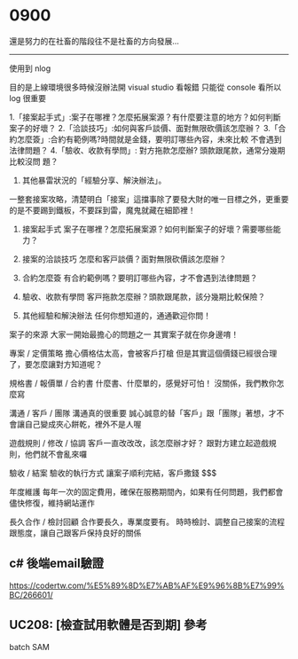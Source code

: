 # 0900

還是努力的在社畜的階段往不是社畜的方向發展...

---

使用到 nlog

目的是上線環境很多時候沒辦法開 visual studio 看報錯 只能從 console 看所以 log 很重要

1.「接案起手式」:案子在哪裡？怎麼拓展案源？有什麼要注意的地方？如何判斷 案子的好壞？
2.「洽談技巧」:如何與客戶談價、面對無限砍價該怎麼辦？
3.「合約怎麼簽」:合約有範例嗎?時間就是金錢，要明訂哪些內容，未來比較 不會遇到法律問題？
4.「驗收、收款有學問」: 對方拖款怎麼辦? 頭款跟尾款，通常分幾期比較沒問 題？
1. 其他暴雷狀況的「經驗分享、解決辦法」。

⼀整套接案攻略，清楚明⽩「接案」這擋事除了要發⼤財的唯⼀⽬標之外，更重要的是不要踢到鐵板，不要踩到雷，魔鬼就藏在細節裡！

1. 接案起⼿式
案⼦在哪裡？怎麼拓展案源？如何判斷案⼦的好壞？需要哪些能⼒？

2. 接案的洽談技巧
怎麼和客⼾談價？⾯對無限砍價該怎麼辦？

3. 合約怎麼簽
有合約範例嗎？要明訂哪些內容，才不會遇到法律問題？

4. 驗收、收款有學問
客⼾拖款怎麼辦？頭款跟尾款，該分幾期比較保險？

5. 其他經驗和解決辦法
任何你想知道的，通通歡迎你問！

案子的來源
大家一開始最擔心的問題之一
其實案子就在你身邊唷！

專案 / 定價策略
擔心價格估太高，會被客戶打槍
但是其實這個價錢已經很合理了，要怎麼讓對方知道呢？

規格書 / 報價單 / 合約書
什麼書、什麼單的，感覺好可怕！
沒關係，我們教你怎麼寫

溝通 / 客戶 / 團隊
溝通真的很重要
誠心誠意的替「客戶」跟「團隊」著想，才不會讓自己變成夾心餅乾，裡外不是人喔

遊戲規則 / 修改 / 協調
客戶一直改改改，該怎麼辦才好？
跟對方建立起遊戲規則，他們就不會亂來囉

驗收 / 結案
驗收的執行方式
讓案子順利完結，客戶撒錢 $$$

年度維護
每年一次的固定費用，確保在服務期間內，如果有任何問題，我們都會儘快修復，維持網站運作

長久合作 / 檢討回顧
合作要長久，專業度要有。
時時檢討、調整自己接案的流程跟態度，讓自己跟客戶保持良好的關係

## c# 後端email驗證

<https://codertw.com/%E5%89%8D%E7%AB%AF%E9%96%8B%E7%99%BC/266601/>

## UC208: [檢查試用軟體是否到期] 參考

batch SAM
